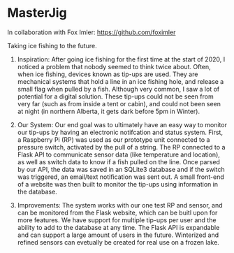 # MasterJig

In collaboration with Fox Imler: https://github.com/foximler

Taking ice fishing to the future.

1. Inspiration:
  After going ice fishing for the first time at the start of 2020, I noticed a problem that nobody seemed to think twice about. Often, when ice fishing, devices known as tip-ups are used. They are mechanical systems that hold a line in an ice fishing hole, and release a small flag when pulled by a fish. Although very common, I saw a lot of potential for a digital solution. These tip-ups could not be seen from very far (such as from inside a tent or cabin), and could not been seen at night (in northern Alberta, it gets dark before 5pm in Winter).
  
  
2. Our System:
  Our end goal was to ultimately have an easy way to monitor our tip-ups by having an electronic notifcation and status system. First, a Raspberry Pi (RP) was used as our prototype unit connected to a pressure switch, activated by the pull of a string. The RP connected to a Flask API to communicate sensor data (like temperature and location), as well as switch data to know if a fish pulled on the line. Once parsed by our API, the data was saved in an SQLite3 database and if the switch was triggered, an email/text notification was sent out. A small front-end of a website was then built to monitor the tip-ups using information in the database.
  
 
3. Improvements:
  The system works with our one test RP and sensor, and can be monitored from the Flask website, which can be buitl upon for more features. We have support for multiple tip-ups per user and the ability to add to the database at any time. The Flask API is expandable and can support a large amount of users in the future. Winterized and refined sensors can evetually be created for real use on a frozen lake.
